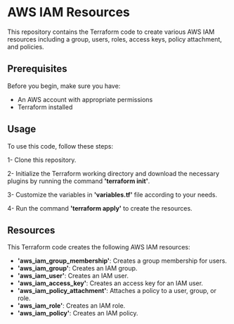 # AWS IAM Resources

This repository contains the Terraform code to create various AWS IAM resources including a group, users, roles, access keys, policy attachment, and policies.

## Prerequisites

Before you begin, make sure you have:

-    An AWS account with appropriate permissions
-    Terraform installed

## Usage

To use this code, follow these steps:

1-    Clone this repository.

2-   Initialize the Terraform working directory and download the necessary plugins by running the command **'terraform init'**.

3-    Customize the variables in **'variables.tf'** file according to your needs.

4-    Run the command **'terraform apply'** to create the resources.

## Resources

This Terraform code creates the following AWS IAM resources:

-    **'aws_iam_group_membership'**: Creates a group membership for users.
-    **'aws_iam_group'**: Creates an IAM group.
-    **'aws_iam_user'**: Creates an IAM user.
-    **'aws_iam_access_key'**: Creates an access key for an IAM user.
-    **'aws_iam_policy_attachment'**: Attaches a policy to a user, group, or role.
-    **'aws_iam_role'**: Creates an IAM role.
-    **'aws_iam_policy'**: Creates an IAM policy.


